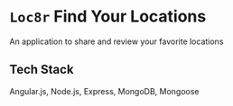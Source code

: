 # `Loc8r` Find Your Locations

An application to share and review your favorite locations

## Tech Stack
Angular.js, Node.js, Express, MongoDB, Mongoose
